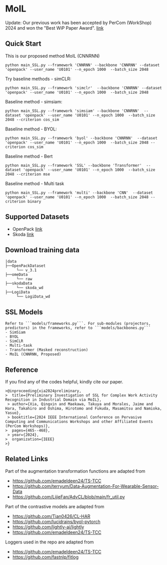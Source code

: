 # MoIL
Update: Our previous work has been accepted by PerCom (WorkShop) 2024 and won the "Best WiP Paper Award". [link](https://percom.org/2024/awards/)

## Quick Start
This is our proposed method MoIL (CNNRNN)

```
python main_SSL.py --framework 'CNNRNN' --backbone 'CNNRNN' --dataset 'openpack' --user_name 'U0101' --n_epoch 1000  --batch_size 2048 
```
Try baseline methods - simCLR:
```
python main_SSL.py --framework 'simclr'  --backbone 'CNNRNN' --dataset 'openpack' --user_name 'U0101' --n_epoch 1000  --batch_size 2048 
```
Baseline method - simsiam:
```
python main_SSL.py --framework 'simsiam' --backbone 'CNNRNN'  --dataset 'openpack' --user_name 'U0101' --n_epoch 1000  --batch_size 2048 --criterion cos_sim 
```
Baseline method - BYOL:
```
python main_SSL.py --framework 'byol' --backbone 'CNNRNN'  --dataset 'openpack' --user_name 'U0101' --n_epoch 1000  --batch_size 2048 --criterion cos_sim 
```
Baseline method - Bert
```
python main_SSL.py --framework 'SSL' --backbone 'Transformer'  --dataset 'openpack' --user_name 'U0101' --n_epoch 1000  --batch_size 2048 --criterion mse 
```
Baseline method - Multi task
```
python main_SSL.py --framework 'multi' --backbone 'CNN'  --dataset 'openpack' --user_name 'U0101' --n_epoch 1000  --batch_size 2048 --criterion binary 
```


## Supported Datasets
- OpenPack [link](https://open-pack.github.io/)
- Skoda [link](http://har-dataset.org/doku.php?id=wiki:dataset)

## Download training data
```
|data
├──OpenPackDataset
     └── v_3.1
├──omeData
     └── raw
├──skodaData
     └── skoda_wd
├──LogiData
     └── LogiData_wd
```


## SSL Models
```
Refer to ```models/frameworks.py```. For sub-modules (projectors, predictors) in the frameworks, refer to ```models/backbones.py```
- SimSiam
- BYOL
- SimCLR
- Multi-task
- Transformer (Masked reconstruction)
- MoIL (CNNRNN, Proposed)
```

## Reference
If you find any of the codes helpful, kindly cite our paper.

```
>@inproceeding{xia2024preliminary,
>  title={Preliminary Investigation of SSL for Complex Work Activity Recognition in Industrial Domain via MoIL},
 > author={Xia, Qingxin and Maekawa, Takuya and Morales, Jaime and Hara, Takahiro and Oshima, Hirotomo and Fukuda, Masamitsu and Namioka, Yasuo},
 > booktitle={2024 IEEE International Conference on Pervasive Computing and Communications Workshops and other Affiliated Events (PerCom Workshops)},
>  pages={465--468},
 > year={2024},
>  organization={IEEE}
>}
```


## Related Links
Part of the augmentation transformation functions are adapted from
- https://github.com/emadeldeen24/TS-TCC
- https://github.com/terryum/Data-Augmentation-For-Wearable-Sensor-Data
- https://github.com/LijieFan/AdvCL/blob/main/fr_util.py

Part of the contrastive models are adapted from 
- https://github.com/Tian0426/CL-HAR
- https://github.com/lucidrains/byol-pytorch
- https://github.com/lightly-ai/lightly
- https://github.com/emadeldeen24/TS-TCC

Loggers used in the repo are adapted from 
- https://github.com/emadeldeen24/TS-TCC
- https://github.com/fastnlp/fitlog
